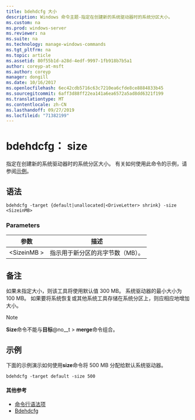 ```yaml
---
title: bdehdcfg 大小
description: Windows 命令主题-指定在创建新的系统驱动器时的系统分区大小。
ms.custom: na
ms.prod: windows-server
ms.reviewer: na
ms.suite: na
ms.technology: manage-windows-commands
ms.tgt_pltfrm: na
ms.topic: article
ms.assetid: 80f55b1d-a28d-4edf-9997-1fb918b7b5a1
author: coreyp-at-msft
ms.author: coreyp
manager: dongill
ms.date: 10/16/2017
ms.openlocfilehash: 6ec42cdb5716c63c7210ea6cfde8ce8884833b45
ms.sourcegitcommit: 6aff3d88ff22ea141a6ea6572a5ad8dd6321f199
ms.translationtype: MT
ms.contentlocale: zh-CN
ms.lasthandoff: 09/27/2019
ms.locfileid: "71382199"
---
```

# <a name="bdehdcfg-size"></a>bdehdcfg： size



指定在创建新的系统驱动器时的系统分区大小。 有关如何使用此命令的示例，请参阅[示例](#BKMK_Examples)。

## <a name="syntax"></a>语法

```
bdehdcfg -target {default|unallocated|<DriveLetter> shrink} -size <SizeinMB>
```

### <a name="parameters"></a>Parameters

|参数|描述|
|---------|-----------|
|\<SizeinMB >|指示用于新分区的兆字节数（MB）。|

## <a name="remarks"></a>备注

如果未指定大小，则该工具将使用默认值 300 MB。 系统驱动器的最小大小为 100 MB。 如果要将系统恢复或其他系统工具存储在系统分区上，则应相应地增加大小。

> [!NOTE]
> **Size**命令不能与**目标**@no__t > **merge**命令组合。

## <a name="BKMK_Examples"></a>示例

下面的示例演示如何使用**size**命令将 500 MB 分配给默认系统驱动器。
```
bdehdcfg -target default -size 500
```

#### <a name="additional-references"></a>其他参考

-   [命令行语法项](command-line-syntax-key.md)
-   [Bdehdcfg](bdehdcfg.md)